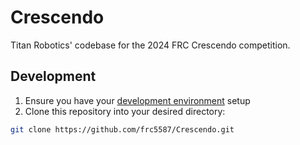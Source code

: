 # Crescendo

Titan Robotics' codebase for the 2024 FRC Crescendo competition.

## Development

1. Ensure you have your [development environment](https://docs.google.com/document/d/1eewsA6CBL2xF0RAslklYglfAGu7sCEJKJLtb4sOY_dE/edit?pli=1&tab=t.0#heading=h.q6ut30he4i99) setup
2. Clone this repository into your desired directory:
```bash
git clone https://github.com/frc5587/Crescendo.git
```
